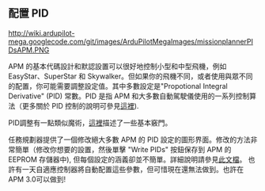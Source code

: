 ## 配置 PID ##

http://wiki.ardupilot-mega.googlecode.com/git/images/ArduPilotMegaImages/missionplannerPIDsAPM.PNG

APM 的基本代碼設計和默認設置可以很好地控制小型和中型飛機，例如 EasyStar、SuperStar 和 Skywalker。但如果你的飛機不同，或者使用與眾不同的配置，你可能需要調整設定值。其中多數設定是"Propotional Integral Derivative" (PID) 常數。PID 是指 APM 和大多數自動駕駛儀使用的一系列控制算法（更多關於 PID 控制的說明可參見[這裡](http://en.wikipedia.org/wiki/PID_controller)).

PID調整有一點類似魔術，[這裡](Tuning.md)描述了一些基本竅門。

任務規劃器提供了一個修改絕大多數 APM 的 PID 設定的圖形界面。修改的方法非常簡單（修改你想要的設置，然後單擊 "Write PIDs" 按鈕保存到 APM 的 EEPROM 存儲器中), 但每個設定的涵義卻並不簡單。詳細說明請參見[此文檔](AdvancedConfig.md)。 也許有一天自適應控制器將自動配置這些參數，但可惜現在還無法做到。也許在 APM 3.0可以做到!